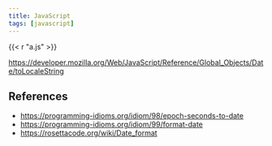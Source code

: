 ```yaml
---
title: JavaScript
tags: [javascript]
---
```


{{< r "a.js" >}}

<https://developer.mozilla.org/Web/JavaScript/Reference/Global_Objects/Date/toLocaleString>

## References

- <https://programming-idioms.org/idiom/98/epoch-seconds-to-date>
- <https://programming-idioms.org/idiom/99/format-date>
- <https://rosettacode.org/wiki/Date_format>
